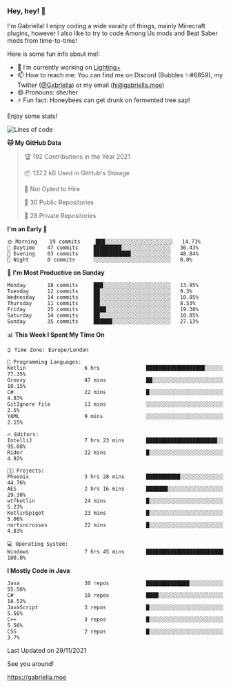### Hey, hey! 👋

I'm Gabriella! I enjoy coding a wide varaity of things, mainly Minecraft plugins, however I also like to try to code Among Us mods and Beat Saber mods from time-to-time!

Here is some fun info about me!:

- 🔭 I’m currently working on [Lighting+](https://github.com/IsGabriellaCurious/LightingPlus)
- 📫 How to reach me: You can find me on Discord (Bubbles ✨#6859), my Twitter ([@Gxbrlella](twitter.com/Gxbrlella)) or my email ([hi@gabriella.moe](mailto://hi@gabriella.moe))
- 😄 Pronouns: she/her
- ⚡ Fun fact: Honeybees can get drunk on fermented tree sap!

Enjoy some stats!

<!--START_SECTION:waka-->
![Lines of code](https://img.shields.io/badge/From%20Hello%20World%20I%27ve%20Written-4132%20lines%20of%20code-blue)

**🐱 My GitHub Data** 

> 🏆 192 Contributions in the Year 2021
 > 
> 📦 137.2 kB Used in GitHub's Storage 
 > 
> 🚫 Not Opted to Hire
 > 
> 📜 30 Public Repositories 
 > 
> 🔑 28 Private Repositories  
 > 
**I'm an Early 🐤** 

```text
🌞 Morning    19 commits     ███░░░░░░░░░░░░░░░░░░░░░░   14.73% 
🌆 Daytime    47 commits     █████████░░░░░░░░░░░░░░░░   36.43% 
🌃 Evening    63 commits     ████████████░░░░░░░░░░░░░   48.84% 
🌙 Night      0 commits      ░░░░░░░░░░░░░░░░░░░░░░░░░   0.0%

```
📅 **I'm Most Productive on Sunday** 

```text
Monday       18 commits     ███░░░░░░░░░░░░░░░░░░░░░░   13.95% 
Tuesday      12 commits     ██░░░░░░░░░░░░░░░░░░░░░░░   9.3% 
Wednesday    14 commits     ██░░░░░░░░░░░░░░░░░░░░░░░   10.85% 
Thursday     11 commits     ██░░░░░░░░░░░░░░░░░░░░░░░   8.53% 
Friday       25 commits     ████░░░░░░░░░░░░░░░░░░░░░   19.38% 
Saturday     14 commits     ██░░░░░░░░░░░░░░░░░░░░░░░   10.85% 
Sunday       35 commits     ██████░░░░░░░░░░░░░░░░░░░   27.13%

```


📊 **This Week I Spent My Time On** 

```text
⌚︎ Time Zone: Europe/London

💬 Programming Languages: 
Kotlin                   6 hrs               ███████████████████░░░░░░   77.35% 
Groovy                   47 mins             ██░░░░░░░░░░░░░░░░░░░░░░░   10.15% 
C#                       22 mins             █░░░░░░░░░░░░░░░░░░░░░░░░   4.83% 
GitIgnore file           11 mins             ░░░░░░░░░░░░░░░░░░░░░░░░░   2.5% 
YAML                     9 mins              ░░░░░░░░░░░░░░░░░░░░░░░░░   2.15%

🔥 Editors: 
IntelliJ                 7 hrs 23 mins       ███████████████████████░░   95.08% 
Rider                    22 mins             █░░░░░░░░░░░░░░░░░░░░░░░░   4.92%

🐱‍💻 Projects: 
Phoenix                  3 hrs 28 mins       ███████████░░░░░░░░░░░░░░   44.76% 
AES                      2 hrs 16 mins       ███████░░░░░░░░░░░░░░░░░░   29.38% 
wtfkotlin                24 mins             █░░░░░░░░░░░░░░░░░░░░░░░░   5.23% 
KotlinSpigot             23 mins             █░░░░░░░░░░░░░░░░░░░░░░░░   5.06% 
nortsncrosses            22 mins             █░░░░░░░░░░░░░░░░░░░░░░░░   4.83%

💻 Operating System: 
Windows                  7 hrs 45 mins       █████████████████████████   100.0%

```

**I Mostly Code in Java** 

```text
Java                     30 repos            ██████████████░░░░░░░░░░░   55.56% 
C#                       10 repos            ████░░░░░░░░░░░░░░░░░░░░░   18.52% 
JavaScript               3 repos             █░░░░░░░░░░░░░░░░░░░░░░░░   5.56% 
C++                      3 repos             █░░░░░░░░░░░░░░░░░░░░░░░░   5.56% 
CSS                      2 repos             █░░░░░░░░░░░░░░░░░░░░░░░░   3.7%

```



 Last Updated on 29/11/2021
<!--END_SECTION:waka-->

See you around!

https://gabriella.moe
